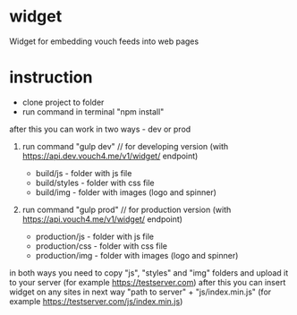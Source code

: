 # widget
Widget for embedding vouch feeds into web pages

# instruction

- clone project to folder
- run command in terminal "npm install"

after this you can work in two ways - dev or prod

1. run command "gulp dev" // for developing version (with https://api.dev.vouch4.me/v1/widget/ endpoint)

	- build/js - folder with js file
	- build/styles - folder with css file
	- build/img - folder with images (logo and spinner)
 
2. run command "gulp prod" // for production version (with https://api.vouch4.me/v1/widget/ endpoint)
	- production/js - folder with js file
	- production/css - folder with css file
	- production/img - folder with images (logo and spinner)
	
	
in both ways you need to copy "js", "styles" and "img" folders and upload it to your server (for example https://testserver.com)
after this you can insert widget on any sites in next way "path to server" + "js/index.min.js"  (for example https://testserver.com/js/index.min.js)

